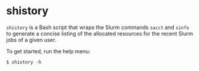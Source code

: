 # shistory

`shistory` is a Bash script that wraps the Slurm commands `sacct` and `sinfo` to generate a concise listing of the allocated resources for the recent Slurm jobs of a given user.

To get started, run the help menu:

```
$ shistory -h
```
